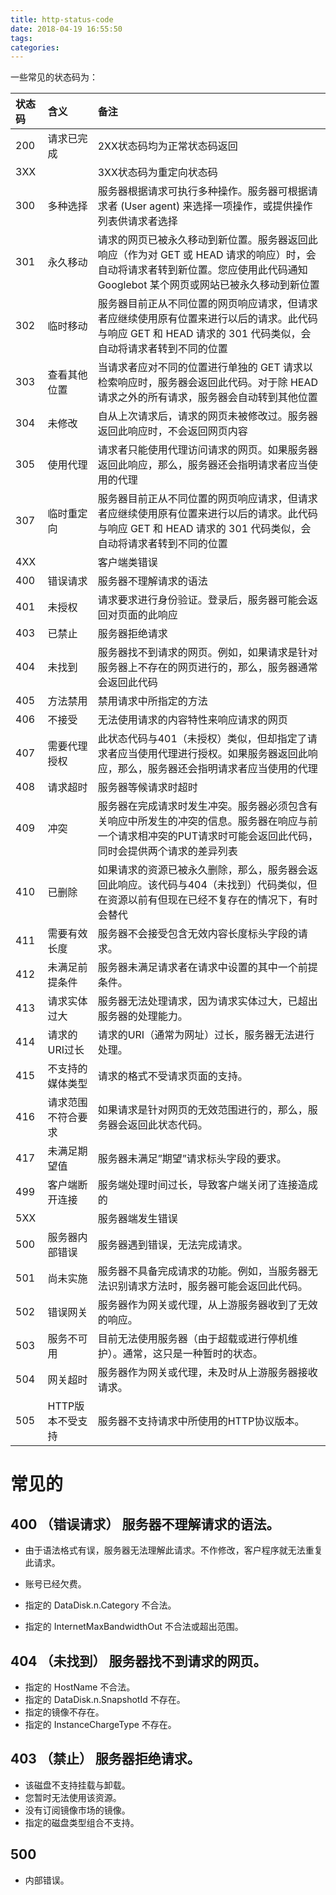 ```yaml
---
title: http-status-code
date: 2018-04-19 16:55:50
tags:
categories:
---
```

一些常见的状态码为：


|  状态码 | 含义 |   备注 |
| :--- | :--- | :--- |
|  200 |  请求已完成 | 2XX状态码均为正常状态码返回 |
|  3XX   | | 3XX状态码为重定向状态码 |
|  300 |  多种选择 | 服务器根据请求可执行多种操作。服务器可根据请求者 \(User agent\) 来选择一项操作，或提供操作列表供请求者选择 |
|  301 |  永久移动 | 请求的网页已被永久移动到新位置。服务器返回此响应（作为对 GET 或 HEAD 请求的响应）时，会自动将请求者转到新位置。您应使用此代码通知 Googlebot 某个网页或网站已被永久移动到新位置 |
|  302 |  临时移动 | 服务器目前正从不同位置的网页响应请求，但请求者应继续使用原有位置来进行以后的请求。此代码与响应 GET 和 HEAD 请求的 301 代码类似，会自动将请求者转到不同的位置  |
|  303 |  查看其他位置 | 当请求者应对不同的位置进行单独的 GET 请求以检索响应时，服务器会返回此代码。对于除 HEAD 请求之外的所有请求，服务器会自动转到其他位置 |
|  304 | 未修改  | 自从上次请求后，请求的网页未被修改过。服务器返回此响应时，不会返回网页内容 |
|  305 | 使用代理  | 请求者只能使用代理访问请求的网页。如果服务器返回此响应，那么，服务器还会指明请求者应当使用的代理 |
|  307  |  临时重定向 | 服务器目前正从不同位置的网页响应请求，但请求者应继续使用原有位置来进行以后的请求。此代码与响应 GET 和 HEAD 请求的 301 代码类似，会自动将请求者转到不同的位置 |
|  4XX | | 客户端类错误  |
|  400  |  错误请求 | 服务器不理解请求的语法  |
|  401 | 未授权  | 请求要求进行身份验证。登录后，服务器可能会返回对页面的此响应 |
|  403 | 已禁止  | 服务器拒绝请求  |
|  404 |  未找到 | 服务器找不到请求的网页。例如，如果请求是针对服务器上不存在的网页进行的，那么，服务器通常会返回此代码 |
|  405 |  方法禁用 | 禁用请求中所指定的方法 |
|  406 |  不接受 | 无法使用请求的内容特性来响应请求的网页 |
|  407 |  需要代理授权 | 此状态代码与401（未授权）类似，但却指定了请求者应当使用代理进行授权。如果服务器返回此响应，那么，服务器还会指明请求者应当使用的代理 |
|  408 |  请求超时 | 服务器等候请求时超时 |
|  409 |  冲突 | 服务器在完成请求时发生冲突。服务器必须包含有关响应中所发生的冲突的信息。服务器在响应与前一个请求相冲突的PUT请求时可能会返回此代码，同时会提供两个请求的差异列表 |
|  410 |  已删除 | 如果请求的资源已被永久删除，那么，服务器会返回此响应。该代码与404（未找到）代码类似，但在资源以前有但现在已经不复存在的情况下，有时会替代 |
|  411  |  需要有效长度 | 服务器不会接受包含无效内容长度标头字段的请求。 |
|  412 |  未满足前提条件 | 服务器未满足请求者在请求中设置的其中一个前提条件。 |
|  413 |  请求实体过大 | 服务器无法处理请求，因为请求实体过大，已超出服务器的处理能力。 |
|  414 |  请求的URI过长 | 请求的URI（通常为网址）过长，服务器无法进行处理。 |
|  415 |  不支持的媒体类型 | 请求的格式不受请求页面的支持。  |
|  416 |  请求范围不符合要求 | 如果请求是针对网页的无效范围进行的，那么，服务器会返回此状态代码。 |
|  417 |  未满足期望值 | 服务器未满足”期望”请求标头字段的要求。 |
|  499 | 客户端断开连接 | 服务端处理时间过长，导致客户端关闭了连接造成的 |
|  5XX | | 服务器端发生错误 |
|  500 |  服务器内部错误 | 服务器遇到错误，无法完成请求。 |
|  501 |  尚未实施 | 服务器不具备完成请求的功能。例如，当服务器无法识别请求方法时，服务器可能会返回此代码。 |
|  502 |  错误网关 | 服务器作为网关或代理，从上游服务器收到了无效的响应。 |
|  503 |  服务不可用 | 目前无法使用服务器（由于超载或进行停机维护）。通常，这只是一种暂时的状态。 |
|  504 |  网关超时 | 服务器作为网关或代理，未及时从上游服务器接收请求。 |
|  505 |  HTTP版本不受支持 | 服务器不支持请求中所使用的HTTP协议版本。  |



# 常见的

## 400  （错误请求） 服务器不理解请求的语法。
- 由于语法格式有误，服务器无法理解此请求。不作修改，客户程序就无法重复此请求。 



- 账号已经欠费。
- 指定的 DataDisk.n.Category 不合法。
- 指定的 InternetMaxBandwidthOut 不合法或超出范围。


## 404  （未找到） 服务器找不到请求的网页。


- 指定的 HostName 不合法。
- 指定的 DataDisk.n.SnapshotId 不存在。
- 指定的镜像不存在。
- 指定的 InstanceChargeType 不存在。


## 403  （禁止） 服务器拒绝请求。


- 该磁盘不支持挂载与卸载。
- 您暂时无法使用该资源。
- 没有订阅镜像市场的镜像。
- 指定的磁盘类型组合不支持。




## 500
- 内部错误。